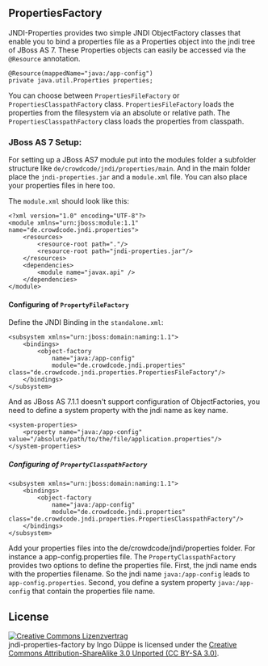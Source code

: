 ## PropertiesFactory 
           
JNDI-Properties provides two simple JNDI ObjectFactory classes that enable you to bind a properties file as a Properties object into the jndi tree of JBoss AS 7.
These Properties objects can easily be accessed via the `@Resource` annotation.

    @Resource(mappedName="java:/app-config") 
    private java.util.Properties properties;

You can choose between `PropertiesFileFactory` or `PropertiesClasspathFactory` class. 
`PropertiesFileFactory` loads the properties from the filesystem via an absolute or relative path. The `PropertiesClasspathFactory` class loads the properties from classpath.     


### JBoss AS 7 Setup:
                                                    
For setting up a JBoss AS7 module put into the modules folder a subfolder structure like `de/crowdcode/jndi/properties/main`. And in the main folder place the `jndi-properties.jar` and a `module.xml` file. You can also place your properties files in here too. 

The `module.xml` should look like this:

    <?xml version="1.0" encoding="UTF-8"?>
    <module xmlns="urn:jboss:module:1.1" name="de.crowdcode.jndi.properties">
	    <resources>
		    <resource-root path="."/>
		    <resource-root path="jndi-properties.jar"/>
	    </resources>  
	    <dependencies>
	  	    <module name="javax.api" />
        </dependencies>
    </module>

#### Configuring of `PropertyFileFactory`

Define the JNDI Binding in the `standalone.xml`:

    <subsystem xmlns="urn:jboss:domain:naming:1.1">
        <bindings>
            <object-factory 
                name="java:/app-config" 
                module="de.crowdcode.jndi.properties" class="de.crowdcode.jndi.properties.PropertiesFileFactory"/>
        </bindings>
    </subsystem>                                                                                                                                              

And as JBoss AS 7.1.1 doesn't support configuration of ObjectFactories, you need to define a system property with the jndi name as key name.

    <system-properties>
        <property name="java:/app-config" value="/absolute/path/to/the/file/application.properties"/>
    </system-properties>

##### Configuring of `PropertyClasspathFactory`

    <subsystem xmlns="urn:jboss:domain:naming:1.1">
        <bindings>
            <object-factory 
                name="java:/app-config" 
                module="de.crowdcode.jndi.properties" class="de.crowdcode.jndi.properties.PropertiesClasspathFactory"/>
        </bindings>
    </subsystem>                                                                                                                                              
	
Add your properties files into the de/crowdcode/jndi/properties folder. For instance a app-config.properties file. The `PropertyClasspathFactory` provides two options to define the properties file. First, the jndi name ends with the properties filename. So the jndi name `java:/app-config` leads to `app-config.properties`. Second, you define a system property `java:/app-config` that contain the properties file name.  

## License

<a rel="license" href="http://creativecommons.org/licenses/by-sa/3.0/">
	<img alt="Creative Commons Lizenzvertrag" style="border-width:0" src="http://i.creativecommons.org/l/by-sa/3.0/88x31.png" />
</a>
<br />   

<subsystem xmlns="urn:jboss:domain:naming:1.1">
    <bindings>
        <object-factory name="java:/property-config" module="de.crowdcode.jndi.properties" class="de.crowdcode.jndi.properties.PropertiesFactory"/>
    </bindings>
</subsystem>

<span xmlns:dct="http://purl.org/dc/terms/" href="http://purl.org/dc/dcmitype/Text" property="dct:title" rel="dct:type">
	jndi-properties-factory
</span> 
by 
<span xmlns:cc="http://creativecommons.org/ns#" property="cc:attributionName">Ingo Düppe</span> 
is licensed under the 
<a rel="license" href="http://creativecommons.org/licenses/by-sa/3.0/">Creative Commons Attribution-ShareAlike 3.0 Unported (CC BY-SA 3.0)</a>.
